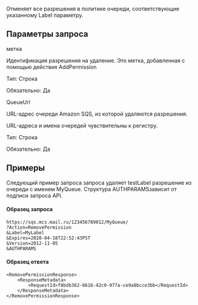 Отменяет все разрешения в политике очереди, соответствующие указанному Label параметру.

## Параметры запроса

метка

Идентификация разрешения на удаление. Это метка, добавленная с помощью действия AddPermission

Тип: Строка

Обязательно: Да

QueueUrl

URL-адрес очереди Amazon SQS, из которой удаляются разрешения.

URL-адреса и имена очередей чувствительны к регистру.

Тип: Строка

Обязательно: Да

## Примеры

Следующий пример запроса запроса удаляет testLabel разрешение из очереди с именем MyQueue. Структура AUTHPARAMSзависит от подписи запроса API.

#### Образец запроса

```
https://sqs.mcs.mail.ru/123456789012/MyQueue/
?Action=RemovePermission
&Label=MyLabel
&Expires=2020-04-18T22:52:43PST
&Version=2012-11-05
&AUTHPARAMS
```

#### Образец ответа

```
<RemovePermissionResponse>
    <ResponseMetadata>
        <RequestId>f8bdb362-6616-42c0-977a-ce9a8bcce3bb</RequestId>
    </ResponseMetadata>
</RemovePermissionResponse>
```
